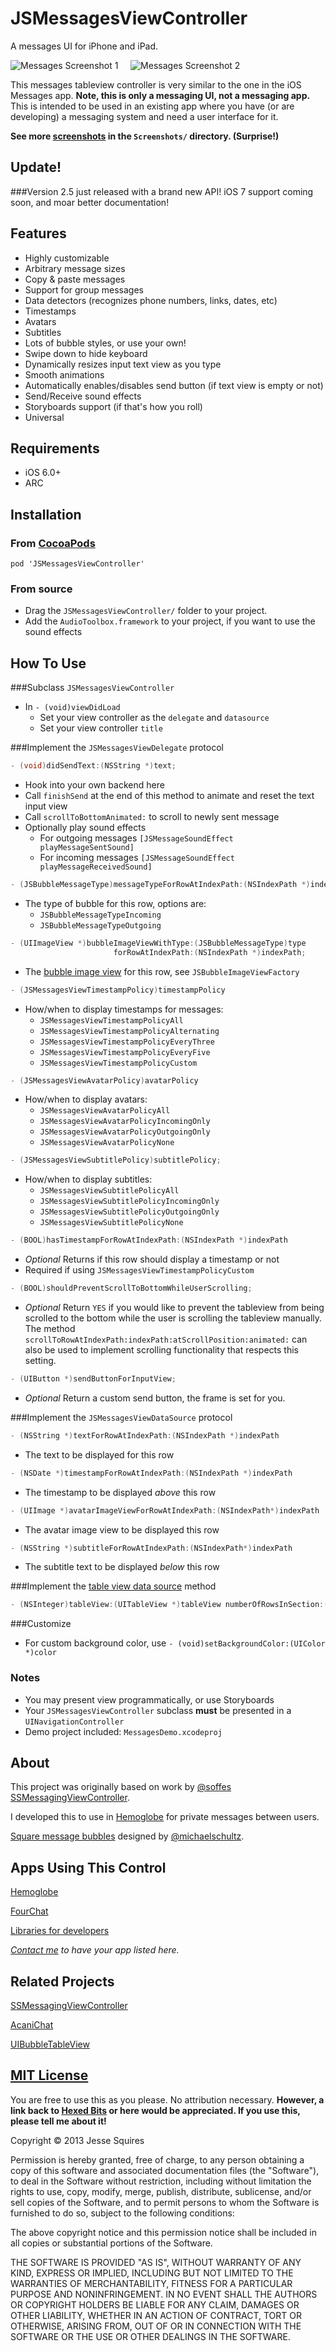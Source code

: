 # JSMessagesViewController

A messages UI for iPhone and iPad.

![Messages Screenshot 1][img1] &nbsp;&nbsp;&nbsp; ![Messages Screenshot 2][img2]

This messages tableview controller is very similar to the one in the iOS Messages app. **Note, this is only a messaging UI, not a messaging app.** This is intended to be used in an existing app where you have (or are developing) a messaging system and need a user interface for it.

**See more [screenshots][link1] in the `Screenshots/` directory. (Surprise!)**

## Update!

###Version 2.5 just released with a brand new API! iOS 7 support coming soon, and moar better documentation!

## Features 

* Highly customizable
* Arbitrary message sizes
* Copy & paste messages
* Support for group messages
* Data detectors (recognizes phone numbers, links, dates, etc)
* Timestamps
* Avatars
* Subtitles
* Lots of bubble styles, or use your own!
* Swipe down to hide keyboard
* Dynamically resizes input text view as you type
* Smooth animations
* Automatically enables/disables send button (if text view is empty or not)
* Send/Receive sound effects
* Storyboards support (if that's how you roll)
* Universal

## Requirements

* iOS 6.0+ 
* ARC

## Installation

### From [CocoaPods](http://www.cocoapods.org)

    pod 'JSMessagesViewController'

### From source

* Drag the `JSMessagesViewController/` folder to your project.
* Add the `AudioToolbox.framework` to your project, if you want to use the sound effects

## How To Use

###Subclass `JSMessagesViewController`

* In `- (void)viewDidLoad`
	* Set your view controller as the `delegate` and `datasource`
	* Set your view controller `title`

###Implement the `JSMessagesViewDelegate` protocol

````objective-c 
- (void)didSendText:(NSString *)text;
````

* Hook into your own backend here
* Call `finishSend` at the end of this method to animate and reset the text input view
* Call `scrollToBottomAnimated:` to scroll to newly sent message
* Optionally play sound effects
	* For outgoing messages `[JSMessageSoundEffect playMessageSentSound]`
	* For incoming messages `[JSMessageSoundEffect playMessageReceivedSound]`

````objective-c
- (JSBubbleMessageType)messageTypeForRowAtIndexPath:(NSIndexPath *)indexPath;
````

* The type of bubble for this row, options are:
	* `JSBubbleMessageTypeIncoming`
	* `JSBubbleMessageTypeOutgoing`

````objective-c
- (UIImageView *)bubbleImageViewWithType:(JSBubbleMessageType)type
                       forRowAtIndexPath:(NSIndexPath *)indexPath;
````

* The [bubble image view][link1] for this row, see `JSBubbleImageViewFactory`

````objective-c 
- (JSMessagesViewTimestampPolicy)timestampPolicy
````

* How/when to display timestamps for messages:
	* `JSMessagesViewTimestampPolicyAll`
	* `JSMessagesViewTimestampPolicyAlternating`
	* `JSMessagesViewTimestampPolicyEveryThree`
	* `JSMessagesViewTimestampPolicyEveryFive`
	* `JSMessagesViewTimestampPolicyCustom`

````objective-c 
- (JSMessagesViewAvatarPolicy)avatarPolicy
````

* How/when to display avatars:
	* `JSMessagesViewAvatarPolicyAll`
	* `JSMessagesViewAvatarPolicyIncomingOnly`
	* `JSMessagesViewAvatarPolicyOutgoingOnly`
	* `JSMessagesViewAvatarPolicyNone`


````objective-c
- (JSMessagesViewSubtitlePolicy)subtitlePolicy;
````

* How/when to display subtitles:
	* `JSMessagesViewSubtitlePolicyAll`
	* `JSMessagesViewSubtitlePolicyIncomingOnly`
	* `JSMessagesViewSubtitlePolicyOutgoingOnly`
	* `JSMessagesViewSubtitlePolicyNone`


````objective-c 
- (BOOL)hasTimestampForRowAtIndexPath:(NSIndexPath *)indexPath
````

* *Optional* Returns if this row should display a timestamp or not
* Required if using `JSMessagesViewTimestampPolicyCustom`

````objective-c 
- (BOOL)shouldPreventScrollToBottomWhileUserScrolling;
````

* *Optional* Return `YES` if you would like to prevent the tableview from being scrolled to the bottom while the user is scrolling the tableview manually. The method `scrollToRowAtIndexPath:indexPath:atScrollPosition:animated:` can also be used to implement scrolling functionality that respects this setting.

````objective-c 
- (UIButton *)sendButtonForInputView;
````	

* *Optional* Return a custom send button, the frame is set for you.


###Implement the `JSMessagesViewDataSource` protocol

````objective-c 
- (NSString *)textForRowAtIndexPath:(NSIndexPath *)indexPath
````

* The text to be displayed for this row

````objective-c 
- (NSDate *)timestampForRowAtIndexPath:(NSIndexPath *)indexPath
````

* The timestamp to be displayed *above* this row

````objective-c 
- (UIImage *)avatarImageViewForRowAtIndexPath:(NSIndexPath*)indexPath
````

* The avatar image view to be displayed this row

````objective-c 
- (NSString *)subtitleForRowAtIndexPath:(NSIndexPath*)indexPath
````

* The subtitle text to be displayed *below* this row

###Implement the [table view data source][ref1] method

````objective-c 
- (NSInteger)tableView:(UITableView *)tableView numberOfRowsInSection:(NSInteger)section
````

###Customize

* For custom background color, use `- (void)setBackgroundColor:(UIColor *)color`

### Notes

* You may present view programmatically, or use Storyboards
* Your `JSMessagesViewController` subclass **must** be presented in a `UINavigationController`
* Demo project included: `MessagesDemo.xcodeproj` 

## About

This project was originally based on work by [@soffes](http://github.com/soffes) [SSMessagingViewController][ss]. 

I developed this to use in [Hemoglobe](http://www.hemoglobe.com) for private messages between users.

[Square message bubbles][img4] designed by [@michaelschultz](http://www.twitter.com/michaelschultz).

## Apps Using This Control

[Hemoglobe](http://bit.ly/hemoglobeapp)

[FourChat](https://itunes.apple.com/us/app/fourchat/id650833730?mt=8)

[Libraries for developers](https://itunes.apple.com/us/app/libraries-for-developers/id653427112?mt=8)

*[Contact me](mailto:jesse.squires.developer@gmail.com) to have your app listed here.*

## Related Projects

[SSMessagingViewController][ss]

[AcaniChat](https://github.com/acani/AcaniChat)

[UIBubbleTableView](https://github.com/AlexBarinov/UIBubbleTableView)

## [MIT License](http://opensource.org/licenses/MIT)

You are free to use this as you please. No attribution necessary. **However, a link back to [Hexed Bits](http://www.hexedbits.com) or here would be appreciated. If you use this, please tell me about it!**

Copyright &copy; 2013 Jesse Squires

Permission is hereby granted, free of charge, to any person obtaining a copy of this software and associated documentation files (the "Software"), to deal in the Software without restriction, including without limitation the rights to use, copy, modify, merge, publish, distribute, sublicense, and/or sell copies of the Software, and to permit persons to whom the Software is furnished to do so, subject to the following conditions:

The above copyright notice and this permission notice shall be included in all copies or substantial portions of the Software.

THE SOFTWARE IS PROVIDED "AS IS", WITHOUT WARRANTY OF ANY KIND, EXPRESS OR IMPLIED, INCLUDING BUT NOT LIMITED TO THE WARRANTIES OF MERCHANTABILITY, FITNESS FOR A PARTICULAR PURPOSE AND NONINFRINGEMENT. IN NO EVENT SHALL THE AUTHORS OR COPYRIGHT HOLDERS BE LIABLE FOR ANY CLAIM, DAMAGES OR OTHER LIABILITY, WHETHER IN AN ACTION OF CONTRACT, TORT OR OTHERWISE, ARISING FROM, OUT OF OR IN CONNECTION WITH THE SOFTWARE OR THE USE OR OTHER DEALINGS IN THE SOFTWARE.

[ss]:https://github.com/soffes/ssmessagesviewcontroller

[ref1]:http://developer.apple.com/library/ios/#documentation/uikit/reference/UITableViewDataSource_Protocol/Reference/Reference.html#//apple_ref/occ/intf/UITableViewDataSource
[ref2]:http://developer.apple.com/library/ios/#documentation/cocoa/conceptual/ProgrammingWithObjectiveC/CustomizingExistingClasses/CustomizingExistingClasses.html

[img1]:https://raw.github.com/jessesquires/MessagesTableViewController/master/Screenshots/iphone5-screenshot0.png
[img2]:https://raw.github.com/jessesquires/MessagesTableViewController/master/Screenshots/iphone5-screenshot2.png
[img3]:https://raw.github.com/jessesquires/MessagesTableViewController/master/Screenshots/iphone5-screenshot3.png
[img4]:https://raw.github.com/jessesquires/MessagesTableViewController/master/Screenshots/iphone5-screenshot4.png

[link1]:https://github.com/jessesquires/MessagesTableViewController/tree/master/Screenshots
